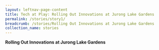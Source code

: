```yaml
---
layout: leftnav-page-content
title: Tech at Play: Rolling Out Innovations at Jurong Lake Gardens
permalink: /stories/story1/
breadcrumb: /stories/Rolling Out Innovations at Jurong Lake Gardens
collection_name: stories
---
```

<b>Rolling Out Innovations at Jurong Lake Gardens</b> 
